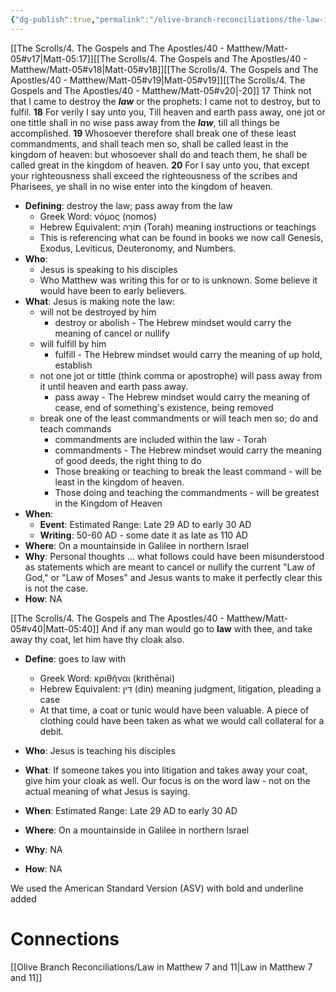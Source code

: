 ```yaml
---
{"dg-publish":true,"permalink":"/olive-branch-reconciliations/the-law-in-matthew-5/","tags":["#OliveBranch","#Matthew5","#Law","#Torah","#KingdomofHeaven","#JesusTeaching","#JesusFollowers","#Righteousness","#Scribes","#Pharisees","#SermonontheMount","#Wordpress","M","L"]}
---
```



[[The Scrolls/4. The Gospels and The Apostles/40 - Matthew/Matt-05#v17\|Matt-05:17]][[The Scrolls/4. The Gospels and The Apostles/40 - Matthew/Matt-05#v18\|Matt-05#v18]][[The Scrolls/4. The Gospels and The Apostles/40 - Matthew/Matt-05#v19\|Matt-05#v19]][[The Scrolls/4. The Gospels and The Apostles/40 - Matthew/Matt-05#v20\|-20]]
17 Think not that I came to destroy the **_law_** or the prophets: I came not to destroy, but to fulfil. **18** For verily I say unto you, Till heaven and earth pass away, one jot or one tittle shall in no wise pass away from the **_law_**, till all things be accomplished. **19** Whosoever therefore shall break one of these least commandments, and shall teach men so, shall be called least in the kingdom of heaven: but whosoever shall do and teach them, he shall be called great in the kingdom of heaven. **20** For I say unto you, that except your righteousness shall exceed the righteousness of the scribes and Pharisees, ye shall in no wise enter into the kingdom of heaven. 

- **Defining**: destroy the law; pass away from the law
    - Greek Word: νόμος (nomos)
    - Hebrew Equivalent: תּוֹרָה (Torah) meaning instructions or teachings
    - This is referencing what can be found in books we now call Genesis, Exodus, Leviticus, Deuteronomy, and Numbers.
- **Who**:
    - Jesus is speaking to his disciples
    - Who Matthew was writing this for or to is unknown. Some believe it would have been to early believers.
- **What**: Jesus is making note the law:
    - will not be destroyed by him
        - destroy or abolish - The Hebrew mindset would carry the meaning of cancel or nullify
    - will fulfill by him
        - fulfill - The Hebrew mindset would carry the meaning of up hold, establish
    - not one jot or tittle (think comma or apostrophe) will pass away from it until heaven and earth pass away.
        - pass away - The Hebrew mindset would carry the meaning of cease, end of something's existence, being removed
    - break one of the least commandments or will teach men so; do and teach commands
        - commandments are included within the law - Torah
        - commandments - The Hebrew mindset would carry the meaning of good deeds, the right thing to do
        - Those breaking or teaching to break the least command - will be least in the kingdom of heaven.
        - Those doing and teaching the commandments - will be greatest in the Kingdom of Heaven
- **When**:
    - **Event**: Estimated Range: Late 29 AD to early 30 AD
    - **Writing**: 50-60 AD - some date it as late as 110 AD
- **Where**: On a mountainside in Galilee in northern Israel
- **Why**: Personal thoughts ... what follows could have been misunderstood as statements which are meant to cancel or nullify the current "Law of God," or "Law of Moses" and Jesus wants to make it perfectly clear this is not the case.
- **How**: NA

[[The Scrolls/4. The Gospels and The Apostles/40 - Matthew/Matt-05#v40\|Matt-05:40]] And if any man would go to **law** with thee, and take away thy coat, let him have thy cloak also.

- **Define**: goes to law with
    - Greek Word: κριθῆναι (krithēnai)
    - Hebrew Equivalent: דִּין (din) meaning judgment, litigation, pleading a case
    - At that time, a coat or tunic would have been valuable. A piece of clothing could have been taken as what we would call collateral for a debit.

- **Who**: Jesus is teaching his disciples
- **What**: If someone takes you into litigation and takes away your coat, give him your cloak as well. Our focus is on the word law - not on the actual meaning of what Jesus is saying.
- **When**: Estimated Range: Late 29 AD to early 30 AD
- **Where**: On a mountainside in Galilee in northern Israel
- **Why**: NA
- **How**: NA

We used the American Standard Version (ASV) with bold and underline added


# Connections

[[Olive Branch Reconciliations/Law in Matthew 7 and 11\|Law in Matthew 7 and 11]]



